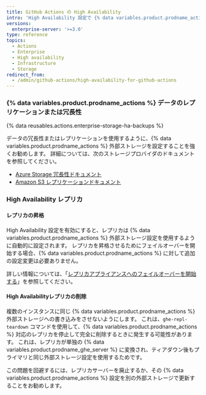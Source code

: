 ```yaml
---
title: GitHub Actions の High Availability
intro: 'High Availability 設定で {% data variables.product.prodname_actions %} を管理するための特別な留意点がいくつかあります。'
versions:
  enterprise-server: '>=3.0'
type: reference
topics:
  - Actions
  - Enterprise
  - High availability
  - Infrastructure
  - Storage
redirect_from:
  - /admin/github-actions/high-availability-for-github-actions
---
```


### {% data variables.product.prodname_actions %} データのレプリケーションまたは冗長性

{% data reusables.actions.enterprise-storage-ha-backups %}

データの冗長性またはレプリケーションを使用するように、{% data variables.product.prodname_actions %} 外部ストレージを設定することを強くお勧めします。 詳細については、次のストレージプロバイダのドキュメントを参照してください。

* [Azure Storage 冗長性ドキュメント](https://docs.microsoft.com/en-us/azure/storage/common/storage-redundancy)
* [Amazon S3 レプリケーションドキュメント](https://docs.aws.amazon.com/AmazonS3/latest/dev/replication.html)

### High Availability レプリカ

#### レプリカの昇格

High Availability 設定を有効にすると、レプリカは {% data variables.product.prodname_actions %} 外部ストレージ設定を使用するように自動的に設定されます。 レプリカを昇格させるためにフェイルオーバーを開始する場合、{% data variables.product.prodname_actions %} に対して追加の設定変更は必要ありません。

詳しい情報については、「[レプリカアプライアンスへのフェイルオーバーを開始する](/admin/enterprise-management/initiating-a-failover-to-your-replica-appliance)」を参照してください。

#### High Availabilityレプリカの削除

複数のインスタンスに同じ {% data variables.product.prodname_actions %} 外部ストレージへの書き込みをさせないようにします。 これは、`ghe-repl-teardown` コマンドを使用して、{% data variables.product.prodname_actions %} 対応のレプリカを停止して完全に削除するときに発生する可能性があります。 これは、レプリカが単独の {% data variables.product.prodname_ghe_server %} に変換され、ティアダウン後もプライマリと同じ外部ストレージ設定を使用するためです。

この問題を回避するには、レプリカサーバーを廃止するか、その {% data variables.product.prodname_actions %} 設定を別の外部ストレージで更新することをお勧めします。
